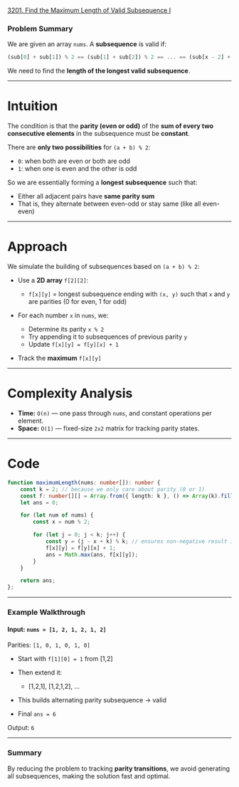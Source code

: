 [3201. Find the Maximum Length of Valid Subsequence I](https://leetcode.com/problems/find-the-maximum-length-of-valid-subsequence-i/)

### Problem Summary

We are given an array `nums`. A **subsequence** is valid if:

```ts
(sub[0] + sub[1]) % 2 == (sub[1] + sub[2]) % 2 == ... == (sub[x - 2] + sub[x - 1]) % 2
```

We need to find the **length of the longest valid subsequence**.

---

# Intuition

The condition is that the **parity (even or odd)** of the **sum of every two consecutive elements** in the subsequence must be **constant**.

There are **only two possibilities** for `(a + b) % 2`:
* `0`: when both are even or both are odd
* `1`: when one is even and the other is odd

So we are essentially forming a **longest subsequence** such that:
* Either all adjacent pairs have **same parity sum**
* That is, they alternate between even-odd or stay same (like all even-even)

---

# Approach

We simulate the building of subsequences based on `(a + b) % 2`:
* Use a **2D array** `f[2][2]`:
  * `f[x][y]` = longest subsequence ending with `(x, y)` such that `x` and `y` are parities (0 for even, 1 for odd)
  
* For each number `x` in `nums`, we:
  * Determine its parity `x % 2`
  * Try appending it to subsequences of previous parity `y`
  * Update `f[x][y] = f[y][x] + 1
  `
* Track the **maximum** `f[x][y]`

---
# Complexity Analysis

* **Time:** `O(n)` — one pass through `nums`, and constant operations per element.
* **Space:** `O(1)` — fixed-size `2x2` matrix for tracking parity states.

---

# Code

```ts
function maximumLength(nums: number[]): number {
    const k = 2; // because we only care about parity (0 or 1)
    const f: number[][] = Array.from({ length: k }, () => Array(k).fill(0));
    let ans = 0;

    for (let num of nums) {
        const x = num % 2;

        for (let j = 0; j < k; j++) {
            const y = (j - x + k) % k; // ensures non-negative result in mod
            f[x][y] = f[y][x] + 1;
            ans = Math.max(ans, f[x][y]);
        }
    }

    return ans;
};

```

---

### **Example Walkthrough**

#### Input: `nums = [1, 2, 1, 2, 1, 2]`

Parities: `[1, 0, 1, 0, 1, 0]`

* Start with `f[1][0] = 1` from \[1,2]
* Then extend it:

  * \[1,2,1], \[1,2,1,2], ...
* This builds alternating parity subsequence → valid
* Final `ans = 6`

Output: `6`

---

### **Summary**

By reducing the problem to tracking **parity transitions**, we avoid generating all subsequences, making the solution fast and optimal.
